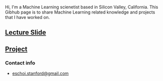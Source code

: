 Hi, I'm a Machine Learning scienetist based in Silicon Valley, California. 
This Gibhub page is to share Machine Learning related knowledge and projects that I have worked on.

## [Lecture Slide](_Lecture_Slide/README.md)

## [Project](_Project/README.md)

### Contact info
- eschoi.stanford@gmail.com
